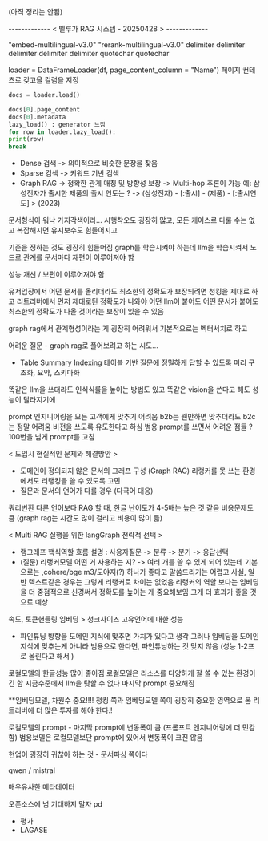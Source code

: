 (아직 정리는 안됨) 

------------- < 벨루가 RAG 시스템 - 20250428 > -------------

"embed-multilingual-v3.0"
"rerank-multilingual-v3.0"
delimiter delimiter delimiter delimiter delimiter
quotechar quotechar

loader = DataFrameLoader(df, page_content_column = "Name")
페이지 컨테츠로 갖고올 컬럼을 지정

```python 
docs = loader.load()

docs[0].page_content
docs[0].metadata
lazy_load() : generator 느낌
for row in loader.lazy_load():
print(row)
break
```

- Dense 검색
-> 의미적으로 비슷한 문장을 찾음
- Sparse 검색
-> 키워드 기반 검색
- Graph RAG
-> 정확한 관계 매칭 및 방향성 보장
-> Multi-hop 추론이 가능
예: 삼성전자가 출시한 제품의 출시 연도는 ?
-> (삼성전자) - [:출시] - (제품) - [:출시연도] > (2023)

문서형식이 워낙 가지각색이라...
시행착오도 굉장히 많고, 모든 케이스르 다룰 수는 없고
복잡해지면 유지보수도 힘들어지고

기준을 정하는 것도 굉장히 힘들어짐
graph를 학습시켜야 하는데
llm을 학습시켜서 노드로 관계를
문서마다 재편이 이루어져야 함

성능 개선 / 보편이 이루어져야 함

유저입장에서 어떤 문서를 올리더라도
최소한의 정확도가 보장되려면
청킹을 제대로 하고 리트리버에서 먼저 제대로된 정확도가 나와야
어떤 llm이 붙어도 어떤 문서가 붙어도 최소한의 정확도가 나올 것이라는 보장이 있을 수 있음

graph rag에서 관계형성이라는 게 굉장히 어려워서
기본적으로는 벡터서치로 하고

어려운 질문 - graph rag로 풀어보려고 하는 시도...

- Table Summary Indexing
테이블 기반 질문에 정밀하게 답할 수 있도록 미리 구조화, 요약, 스키마화

똑같은 llm을 쓰더라도 인식식률을 높이는 방법도 있고
똑같은 vision을 쓴다고 해도 성능이 달라지기에

prompt 엔지니어링을 모든 고객에게 맞추기 어려움
b2b는 웬만하면 맞추더라도 b2c는 정말 어려움
비전을 쓰도록 유도한다고 하심
범용 prompt를 쓰면서 어려운 점들 ?
100번을 넘게 prompt를 고침

< 도입시 현실적인 문제와 해결방안 >

- 도메인이 정의되지 않은 문서의 그래프 구성 (Graph RAG)
리랭커를 못 쓰는 환경에서도 리랭킹을 쓸 수 있도록 고민
- 질문과 문서의 언어가 다를 경우 (다국어 대응)

쿼리변환
다른 언어보다 RAG 할 때, 한글 난이도가 4-5배는 높은 것 같음
비용문제도 큼
(graph rag는 시간도 많이 걸리고 비용이 많이 듦)

< Multi RAG 실행을 위한 langGraph 전략적 선택 >

- 랭그래프 핵식역할
흐름 설명 : 사용자질문 -> 분류 -> 분기 -> 응답선택
- (질문) 리랭커모델 어떤 거 사용하는 지?
-> 여러 개를 쓸 수 있게 되어 있는데
기본으로는 ,cohere/bge m3/도야지(?)
하나가 좋다고 말씀드리기는 어렵고
사실, 일반 텍스트같은 경우는 그렇게 리랭커로 차이는 없었음
리랭커의 역할 보다는 임베딩을 더 중점적으로 신경써서 정확도를 높이는 게 중요해보임
그게 더 효과가 좋을 것으로 예상

속도, 토큰핸들링
임베딩 > 청크사이즈
고유언어에 대한 성능

- 파인튜닝 방향을 도메인 지식에 맞추면 가치가 있다고 생각
그러나 임베딩을 도메인지식에 맞추는게 아니라 범용으로 한다면, 파인튜닝하는 것 맞지 않음 (성능 1-2프로 올린다고 해서 )

로컬모델의 한글성능 많이 좋아짐 
로컬모델은 리소스를 다양하게 잘 쓸 수 있는 환경이긴 함
지금수준에서 llm을 탓할 수 없다
마지막 prompt 중요해짐

**임베딩모델, 차원수 중요!!!!
청킹 쪽과 임베딩모델 쪽이 굉장히 중요한 영역으로 봄
리트리버에 더 많은 투자를 해야 한다.!

로컬모델의 prompt - 마지막 prompt에 변동폭이 큼 (프롬프트 엔지니어링에 더 민감함)
범용보델은 로컬모델보단 prompt에 있어서 변동폭이 크진 않음

현업이 굉장히 귀찮아 하는 것 - 문서파싱 쪽이다

qwen / mistral

매우유사한 메타데이터

오픈소스에 넘 기대하지 말자
pd

- 평가
- LAGASE

